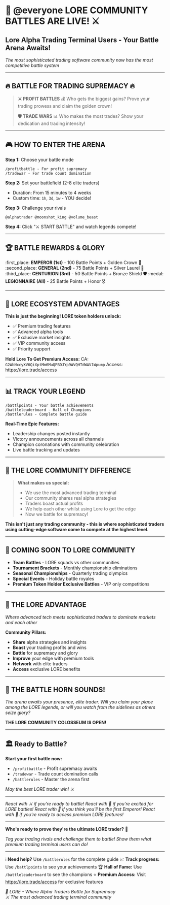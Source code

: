 # 🌟 @everyone LORE COMMUNITY BATTLES ARE LIVE! ⚔️

## **Lore Alpha Trading Terminal Users - Your Battle Arena Awaits!**

*The most sophisticated trading software community now has the most competitive battle system*

---

## 🔥 **BATTLE FOR TRADING SUPREMACY** 🔥

> **⚔️ PROFIT BATTLES** 💰
> Who gets the biggest gains? Prove your trading prowess and claim the golden crown!
> 
> **🛡️ TRADE WARS** 📊
> Who makes the most trades? Show your dedication and trading intensity!

---

## 🎮 **HOW TO ENTER THE ARENA**

**Step 1:** Choose your battle mode
```
/profitbattle - For profit supremacy
/tradewar - For trade count domination
```

**Step 2:** Set your battlefield (2-8 elite traders)
- Duration: From 15 minutes to 4 weeks
- Custom time: `1h`, `3d`, `1w` - YOU decide!

**Step 3:** Challenge your rivals
```
@alphatrader @moonshot_king @volume_beast
```

**Step 4:** Click "⚔️ START BATTLE" and watch legends compete!

---

## 🏆 **BATTLE REWARDS & GLORY**

:first_place: **EMPEROR (1st)** - 100 Battle Points + Golden Crown 👑
:second_place: **GENERAL (2nd)** - 75 Battle Points + Silver Laurel 🥈  
:third_place: **CENTURION (3rd)** - 50 Battle Points + Bronze Shield 🛡️
:medal: **LEGIONNAIRE (All)** - 25 Battle Points + Honor 🎖️

---

## 🌟 **LORE ECOSYSTEM ADVANTAGES**

**This is just the beginning! LORE token holders unlock:**
- ✅ Premium trading features
- ✅ Advanced alpha tools
- ✅ Exclusive market insights
- ✅ VIP community access
- ✅ Priority support

**Hold Lore To Get Premium Access:**
CA: `G2AbNxcyXV6QiXptMm6MuQPBDJYp9AVQHTdWAV1Wpump`
Access: https://lore.trade/access

---

## 📊 **TRACK YOUR LEGEND**

```
/battlpoints - Your battle achievements
/battleleaderboard - Hall of Champions
/battlerules - Complete battle guide
```

**Real-Time Epic Features:**
- Leadership changes posted instantly
- Victory announcements across all channels
- Champion coronations with community celebration
- Live battle tracking and updates

---

## 🎯 **THE LORE COMMUNITY DIFFERENCE**

> **What makes us special:**
> - We use the most advanced trading terminal
> - Our community shares real alpha strategies
> - Traders boast actual profits
> - We help each other whilst using Lore to get the edge
> - Now we battle for supremacy!

**This isn't just any trading community - this is where sophisticated traders using cutting-edge software come to compete at the highest level.**

---

## 🚀 **COMING SOON TO LORE COMMUNITY**

- **Team Battles** - LORE squads vs other communities
- **Tournament Brackets** - Monthly championship eliminations
- **Seasonal Championships** - Quarterly trading olympics
- **Special Events** - Holiday battle royales
- **Premium Token Holder Exclusive Battles** - VIP only competitions

---

## 🌟 **THE LORE ADVANTAGE**

*Where advanced tech meets sophisticated traders to dominate markets and each other*

**Community Pillars:**
- **Share** alpha strategies and insights
- **Boast** your trading profits and wins
- **Battle** for supremacy and glory
- **Improve** your edge with premium tools
- **Network** with elite traders
- **Access** exclusive LORE benefits

---

## 🎺 **THE BATTLE HORN SOUNDS!**

*The arena awaits your presence, elite trader. Will you claim your place among the LORE legends, or will you watch from the sidelines as others seize glory?*

**THE LORE COMMUNITY COLOSSEUM IS OPEN!**

---

## 🏛️ **Ready to Battle?**

**Start your first battle now:**
- `/profitbattle` - Profit supremacy awaits
- `/tradewar` - Trade count domination calls
- `/battlerules` - Master the arena first

*May the best LORE trader win! ⚔️*

---

*React with ⚔️ if you're ready to battle!*
*React with 🌟 if you're excited for LORE battles!*
*React with 👑 if you think you'll be the first Emperor!*
*React with 🚀 if you're ready to access premium LORE features!*

---

**Who's ready to prove they're the ultimate LORE trader?** 🥊

*Tag your trading rivals and challenge them to battle! Show them what premium trading terminal users can do!*

---

:information_source: **Need help?** Use `/battlerules` for the complete guide
:chart_with_upwards_trend: **Track progress:** Use `/battlpoints` to see your achievements
:trophy: **Hall of Fame:** Use `/battleleaderboard` to see the champions
:star: **Premium Access:** Visit https://lore.trade/access for exclusive features

*🌟 LORE - Where Alpha Traders Battle for Supremacy  
⚔️ The most advanced trading terminal community* 